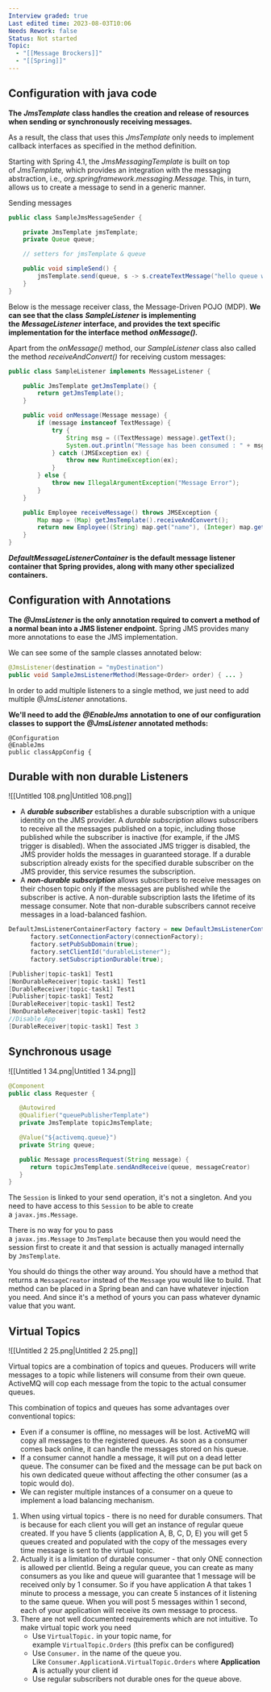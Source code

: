 ```yaml
---
Interview graded: true
Last edited time: 2023-08-03T10:06
Needs Rework: false
Status: Not started
Topic:
  - "[[Message Brockers]]"
  - "[[Spring]]"
---
```

## Configuration with java code

**The** _**JmsTemplate**_ **class handles the creation and release of resources when sending or synchronously receiving messages.**

As a result, the class that uses this _JmsTemplate_ only needs to implement callback interfaces as specified in the method definition.

Starting with Spring 4.1, the _JmsMessagingTemplate_ is built on top of _JmsTemplate,_ which provides an integration with the messaging abstraction, i.e., _org.springframework.messaging.Message._ This, in turn, allows us to create a message to send in a generic manner.

Sending messages  
  

```Java
public class SampleJmsMessageSender {

    private JmsTemplate jmsTemplate;
    private Queue queue;

    // setters for jmsTemplate & queue

    public void simpleSend() {
        jmsTemplate.send(queue, s -> s.createTextMessage("hello queue world"));
    }
}
```

Below is the message receiver class, the Message-Driven POJO (MDP). **We can see that the class** _**SampleListener**_ **is implementing the** _**MessageListener**_ **interface, and provides the text specific implementation for the interface method** _**onMessage().**_

Apart from the _onMessage()_ method, our _SampleListener_ class also called the method _receiveAndConvert()_ for receiving custom messages:

```Java
public class SampleListener implements MessageListener {

    public JmsTemplate getJmsTemplate() {
        return getJmsTemplate();
    }

    public void onMessage(Message message) {
        if (message instanceof TextMessage) {
            try {
                String msg = ((TextMessage) message).getText();
                System.out.println("Message has been consumed : " + msg);
            } catch (JMSException ex) {
                throw new RuntimeException(ex);
            }
        } else {
            throw new IllegalArgumentException("Message Error");
        }
    }

    public Employee receiveMessage() throws JMSException {
        Map map = (Map) getJmsTemplate().receiveAndConvert();
        return new Employee((String) map.get("name"), (Integer) map.get("age"));
    }
}
```

_**DefaultMessageListenerContainer**_ **is the default message listener container that Spring provides, along with many other specialized containers.**

## Configuration with Annotations

**The** _**@JmsListener**_ **is the only annotation required to convert a method of a normal bean into a JMS listener endpoint.** Spring JMS provides many more annotations to ease the JMS implementation.

We can see some of the sample classes annotated below:

```Java
@JmsListener(destination = "myDestination")
public void SampleJmsListenerMethod(Message<Order> order) { ... }
```

In order to add multiple listeners to a single method, we just need to add multiple _@JmsListener_ annotations.

**We'll need to add the** _**@EnableJms**_ **annotation to one of our configuration classes to support the** _**@JmsListener**_ **annotated methods:**

```Plain
@Configuration
@EnableJms
public classAppConfig {
```

## Durable with non durable Listeners

![[Untitled 108.png|Untitled 108.png]]

- A **_durable subscriber_** establishes a durable subscription with a unique identity on the JMS provider. A _durable subscription_ allows subscribers to receive all the messages published on a topic, including those published while the subscriber is inactive (for example, if the JMS trigger is disabled). When the associated JMS trigger is disabled, the JMS provider holds the messages in guaranteed storage. If a durable subscription already exists for the specified durable subscriber on the JMS provider, this service resumes the subscription.
- A **_non-durable subscription_** allows subscribers to receive messages on their chosen topic only if the messages are published while the subscriber is active. A non-durable subscription lasts the lifetime of its message consumer. Note that non-durable subscribers cannot receive messages in a load-balanced fashion.

```Java
DefaultJmsListenerContainerFactory factory = new DefaultJmsListenerContainerFactory();
      factory.setConnectionFactory(connectionFactory);
      factory.setPubSubDomain(true);
      factory.setClientId("durableListener");
      factory.setSubscriptionDurable(true);
```

```Java
[Publisher|topic-task1] Test1
[NonDurableReceiver|topic-task1] Test1
[DurableReceiver|topic-task1] Test1
[Publisher|topic-task1] Test2
[DurableReceiver|topic-task1] Test2
[NonDurableReceiver|topic-task1] Test2
//Disable App
[DurableReceiver|topic-task1] Test 3
```

## Synchronous usage

![[Untitled 1 34.png|Untitled 1 34.png]]

```Java
@Component
public class Requester {

   @Autowired
   @Qualifier("queuePublisherTemplate")
   private JmsTemplate topicJmsTemplate;

   @Value("${activemq.queue}")
   private String queue;

   public Message processRequest(String message) {
      return topicJmsTemplate.sendAndReceive(queue, messageCreator)
   }
}
```

The `Session` is linked to your send operation, it's not a singleton. And you need to have access to this `Session` to be able to create a `javax.jms.Message`.

There is no way for you to pass a `javax.jms.Message` to `JmsTemplate` because then you would need the session first to create it and that session is actually managed internally by `JmsTemplate`.

You should do things the other way around. You should have a method that returns a `MessageCreator` instead of the `Message` you would like to build. That method can be placed in a Spring bean and can have whatever injection you need. And since it's a method of yours you can pass whatever dynamic value that you want.

  

## **Virtual Topics**

![[Untitled 2 25.png|Untitled 2 25.png]]

Virtual topics are a combination of topics and queues. Producers will write messages to a topic while listeners will consume from their own queue. ActiveMQ will cop each message from the topic to the actual consumer queues.

This combination of topics and queues has some advantages over conventional topics:

- Even if a consumer is offline, no messages will be lost. ActiveMQ will copy all messages to the registered queues. As soon as a consumer comes back online, it can handle the messages stored on his queue.
- If a consumer cannot handle a message, it will put on a dead letter queue. The consumer can be fixed and the message can be put back on his own dedicated queue without affecting the other consumer (as a topic would do).
- We can register multiple instances of a consumer on a queue to implement a load balancing mechanism.

  

1. When using virtual topics - there is no need for durable consumers. That is because for each client you will get an instance of regular queue created. If you have 5 clients (application A, B, C, D, E) you will get 5 queues created and populated with the copy of the messages every time message is sent to the virtual topic.
2. Actually it is a limitation of durable consumer - that only ONE connection is allowed per clientId. Being a regular queue, you can create as many consumers as you like and queue will guarantee that 1 message will be received only by 1 consumer. So if you have application A that takes 1 minute to process a message, you can create 5 instances of it listening to the same queue. When you will post 5 messages within 1 second, each of your application will receive its own message to process.
3. There are not well documented requirements which are not intuitive. To make virtual topic work you need
    - Use `VirtualTopic.` in your topic name, for example `VirtualTopic.Orders` (this prefix can be configured)
    - Use `Consumer.` in the name of the queue you. Like `Consumer.ApplicationA.VirtualTopic.Orders` where **ApplicationA** is actually your client id
    - Use regular subscribers not durable ones for the queue above.